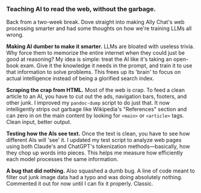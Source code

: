 ### **Teaching AI to read the web, without the garbage.**
Back from a two-week break. Dove straight into making Ally Chat's web processing smarter and had some thoughts on how we're training LLMs all wrong.

**Making AI dumber to make it smarter.**
LLMs are bloated with useless trivia. Why force them to memorize the entire internet when they could just be good at reasoning? My idea is simple: treat the AI like it's taking an open-book exam. Give it the knowledge it needs in the prompt, and train it to use that information to solve problems. This frees up its 'brain' to focus on actual intelligence instead of being a glorified search index.

**Scraping the crap from HTML.**
Most of the web is crap. To feed a clean article to an AI, you have to cut out the ads, navigation bars, footers, and other junk. I improved my `pandoc-dump` script to do just that. It now intelligently strips out garbage like Wikipedia's "References" section and can zero in on the main content by looking for `<main>` or `<article>` tags. Clean input, better output.

**Testing how the AIs see text.**
Once the text is clean, you have to see how different AIs will 'see' it. I updated my test script to analyze web pages using both Claude's and ChatGPT's tokenization methods—basically, how they chop up words into pieces. This helps me measure how efficiently each model processes the same information.

**A bug that did nothing.**
Also squashed a dumb bug. A line of code meant to filter out junk image data had a typo and was doing absolutely nothing. Commented it out for now until I can fix it properly. Classic.
